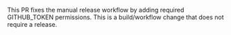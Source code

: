 ---
---

This PR fixes the manual release workflow by adding required GITHUB_TOKEN permissions. This is a build/workflow change that does not require a release.

